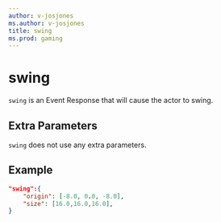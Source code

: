 ```yaml
---
author: v-josjones
ms.author: v-josjones
title: swing
ms.prod: gaming
---
```


# swing

`swing` is an Event Response that will cause the actor to swing.

## Extra Parameters

`swing` does not use any extra parameters.

## Example

```json
"swing":{
    "origin": [-8.0, 0.0, -8.0],
    "size": [16.0,16.0,16.0],
}
```
